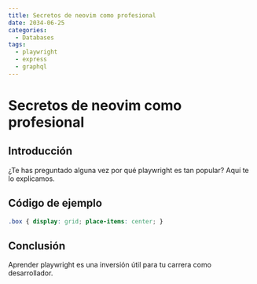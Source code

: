 ```yaml
---
title: Secretos de neovim como profesional
date: 2034-06-25
categories:
  - Databases
tags:
  - playwright
  - express
  - graphql
---
```


# Secretos de neovim como profesional

## Introducción

¿Te has preguntado alguna vez por qué playwright es tan popular? Aquí te lo explicamos.

## Código de ejemplo

```css
.box { display: grid; place-items: center; }
```

## Conclusión

Aprender playwright es una inversión útil para tu carrera como desarrollador.
